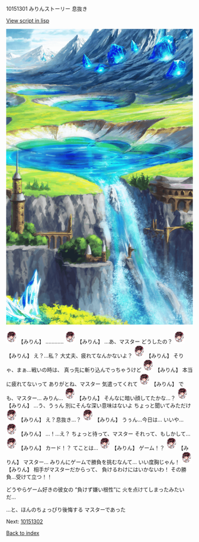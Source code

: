 10151301 みりんストーリー 息抜き

[View script in lisp](../scripts/10151301.txt)

![highland.png](../images/backgrounds/highland.png)

<img src="../images/units/101511.png" alt="101511.png" height="34"/>
【みりん】
…………

<img src="../images/units/101511.png" alt="101511.png" height="34"/>
【みりん】
…あ、マスター
どうしたの？

<img src="../images/units/101511.png" alt="101511.png" height="34"/>
【みりん】
え？…私？
大丈夫、疲れてなんかないよ？

<img src="../images/units/101511.png" alt="101511.png" height="34"/>
【みりん】
そりゃ、まぁ…戦いの時は、
真っ先に斬り込んでっちゃうけど

<img src="../images/units/101511.png" alt="101511.png" height="34"/>
【みりん】
本当に疲れてないって
ありがとね、マスター
気遣ってくれて

<img src="../images/units/101511.png" alt="101511.png" height="34"/>
【みりん】
でも、マスター…
みりん…

<img src="../images/units/101511.png" alt="101511.png" height="34"/>
【みりん】
そんなに暗い顔してたかな…？

<img src="../images/units/101511.png" alt="101511.png" height="34"/>
【みりん】
…う、うぅん
別にそんな深い意味はないよ
ちょっと聞いてみただけ

<img src="../images/units/101511.png" alt="101511.png" height="34"/>
【みりん】
え？息抜き…？

<img src="../images/units/101511.png" alt="101511.png" height="34"/>
【みりん】
うぅん…今日は…
いいや…

<img src="../images/units/101511.png" alt="101511.png" height="34"/>
【みりん】
…！…え？
ちょっと待って、マスター
それって、もしかして…

<img src="../images/units/101511.png" alt="101511.png" height="34"/>
【みりん】
カード！？
てことは…

<img src="../images/units/101511.png" alt="101511.png" height="34"/>
【みりん】
ゲーム！？

<img src="../images/units/101511.png" alt="101511.png" height="34"/>
【みりん】
マスター…
みりんにゲームで勝負を挑むなんて…
いい度胸じゃん！

<img src="../images/units/101511.png" alt="101511.png" height="34"/>
【みりん】
相手がマスターだからって、
負けるわけにはいかないわ！
その勝負…受けて立つ！！

どうやらゲーム好きの彼女の
“負けず嫌い根性”に
火を点けてしまったみたいだ…

…と、ほんのちょっぴり後悔する
マスターであった

Next: [10151302](10151302.md)

[Back to index](index.md)
